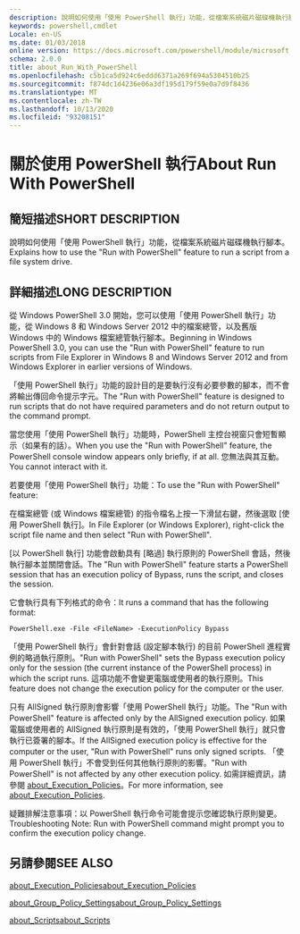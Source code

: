 ```yaml
---
description: 說明如何使用「使用 PowerShell 執行」功能，從檔案系統磁片磁碟機執行腳本。
keywords: powershell,cmdlet
Locale: en-US
ms.date: 01/03/2018
online version: https://docs.microsoft.com/powershell/module/microsoft.powershell.core/about/about_run_with_powershell?view=powershell-7&WT.mc_id=ps-gethelp
schema: 2.0.0
title: about_Run_With_PowerShell
ms.openlocfilehash: c5b1ca5d924c6eddd6371a269f694a5304510b25
ms.sourcegitcommit: f874dc1d4236e06a3df195d179f59e0a7d9f8436
ms.translationtype: MT
ms.contentlocale: zh-TW
ms.lasthandoff: 10/13/2020
ms.locfileid: "93208151"
---
```

# <a name="about-run-with-powershell"></a><span data-ttu-id="b975e-104">關於使用 PowerShell 執行</span><span class="sxs-lookup"><span data-stu-id="b975e-104">About Run With PowerShell</span></span>

## <a name="short-description"></a><span data-ttu-id="b975e-105">簡短描述</span><span class="sxs-lookup"><span data-stu-id="b975e-105">SHORT DESCRIPTION</span></span>
<span data-ttu-id="b975e-106">說明如何使用「使用 PowerShell 執行」功能，從檔案系統磁片磁碟機執行腳本。</span><span class="sxs-lookup"><span data-stu-id="b975e-106">Explains how to use the "Run with PowerShell" feature to run a script from a file system drive.</span></span>

## <a name="long-description"></a><span data-ttu-id="b975e-107">詳細描述</span><span class="sxs-lookup"><span data-stu-id="b975e-107">LONG DESCRIPTION</span></span>

<span data-ttu-id="b975e-108">從 Windows PowerShell 3.0 開始，您可以使用「使用 PowerShell 執行」功能，從 Windows 8 和 Windows Server 2012 中的檔案總管，以及舊版 Windows 中的 Windows 檔案總管執行腳本。</span><span class="sxs-lookup"><span data-stu-id="b975e-108">Beginning in Windows PowerShell 3.0, you can use the "Run with PowerShell" feature to run scripts from File Explorer in Windows 8 and Windows Server 2012 and from Windows Explorer in earlier versions of Windows.</span></span>

<span data-ttu-id="b975e-109">「使用 PowerShell 執行」功能的設計目的是要執行沒有必要參數的腳本，而不會將輸出傳回命令提示字元。</span><span class="sxs-lookup"><span data-stu-id="b975e-109">The "Run with PowerShell" feature is designed to run scripts that do not have required parameters and do not return output to the command prompt.</span></span>

<span data-ttu-id="b975e-110">當您使用「使用 PowerShell 執行」功能時，PowerShell 主控台視窗只會短暫顯示（如果有的話）。</span><span class="sxs-lookup"><span data-stu-id="b975e-110">When you use the "Run with PowerShell" feature, the PowerShell console window appears only briefly, if at all.</span></span> <span data-ttu-id="b975e-111">您無法與其互動。</span><span class="sxs-lookup"><span data-stu-id="b975e-111">You cannot interact with it.</span></span>

<span data-ttu-id="b975e-112">若要使用「使用 PowerShell 執行」功能：</span><span class="sxs-lookup"><span data-stu-id="b975e-112">To use the "Run with PowerShell" feature:</span></span>

<span data-ttu-id="b975e-113">在檔案總管 (或 Windows 檔案總管) 的指令檔名上按一下滑鼠右鍵，然後選取 [使用 PowerShell 執行]。</span><span class="sxs-lookup"><span data-stu-id="b975e-113">In File Explorer (or Windows Explorer), right-click the script file name and then select "Run with PowerShell".</span></span>

<span data-ttu-id="b975e-114">[以 PowerShell 執行] 功能會啟動具有 [略過] 執行原則的 PowerShell 會話，然後執行腳本並關閉會話。</span><span class="sxs-lookup"><span data-stu-id="b975e-114">The "Run with PowerShell" feature starts a PowerShell session that has an execution policy of Bypass, runs the script, and closes the session.</span></span>

<span data-ttu-id="b975e-115">它會執行具有下列格式的命令：</span><span class="sxs-lookup"><span data-stu-id="b975e-115">It runs a command that has the following format:</span></span>

```
PowerShell.exe -File <FileName> -ExecutionPolicy Bypass
```

<span data-ttu-id="b975e-116">「使用 PowerShell 執行」會針對會話 (設定腳本執行) 的目前 PowerShell 進程實例的略過執行原則。</span><span class="sxs-lookup"><span data-stu-id="b975e-116">"Run with PowerShell" sets the Bypass execution policy only for the session (the current instance of the PowerShell process) in which the script runs.</span></span>
<span data-ttu-id="b975e-117">這項功能不會變更電腦或使用者的執行原則。</span><span class="sxs-lookup"><span data-stu-id="b975e-117">This feature does not change the execution policy for the computer or the user.</span></span>

<span data-ttu-id="b975e-118">只有 AllSigned 執行原則會影響「使用 PowerShell 執行」功能。</span><span class="sxs-lookup"><span data-stu-id="b975e-118">The "Run with PowerShell" feature is affected only by the AllSigned execution policy.</span></span> <span data-ttu-id="b975e-119">如果電腦或使用者的 AllSigned 執行原則是有效的，「使用 PowerShell 執行」就只會執行已簽署的腳本。</span><span class="sxs-lookup"><span data-stu-id="b975e-119">If the AllSigned execution policy is effective for the computer or the user, "Run with PowerShell" runs only signed scripts.</span></span> <span data-ttu-id="b975e-120">「使用 PowerShell 執行」不會受到任何其他執行原則的影響。</span><span class="sxs-lookup"><span data-stu-id="b975e-120">"Run with PowerShell" is not affected by any other execution policy.</span></span> <span data-ttu-id="b975e-121">如需詳細資訊，請參閱 [about_Execution_Policies](about_Execution_Policies.md)。</span><span class="sxs-lookup"><span data-stu-id="b975e-121">For more information, see [about_Execution_Policies](about_Execution_Policies.md).</span></span>

<span data-ttu-id="b975e-122">疑難排解注意事項：以 PowerShell 執行命令可能會提示您確認執行原則變更。</span><span class="sxs-lookup"><span data-stu-id="b975e-122">Troubleshooting Note: Run with PowerShell command might prompt you to confirm the execution policy change.</span></span>

## <a name="see-also"></a><span data-ttu-id="b975e-123">另請參閱</span><span class="sxs-lookup"><span data-stu-id="b975e-123">SEE ALSO</span></span>

[<span data-ttu-id="b975e-124">about_Execution_Policies</span><span class="sxs-lookup"><span data-stu-id="b975e-124">about_Execution_Policies</span></span>](about_Execution_Policies.md)

[<span data-ttu-id="b975e-125">about_Group_Policy_Settings</span><span class="sxs-lookup"><span data-stu-id="b975e-125">about_Group_Policy_Settings</span></span>](about_Group_Policy_Settings.md)

[<span data-ttu-id="b975e-126">about_Scripts</span><span class="sxs-lookup"><span data-stu-id="b975e-126">about_Scripts</span></span>](about_Scripts.md)
